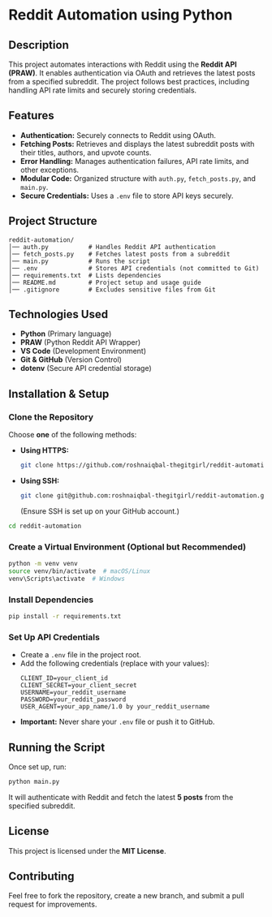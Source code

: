 # Reddit Automation using Python

## Description
This project automates interactions with Reddit using the **Reddit API (PRAW)**. It enables authentication via OAuth and retrieves the latest posts from a specified subreddit. The project follows best practices, including handling API rate limits and securely storing credentials.

## Features
- **Authentication:** Securely connects to Reddit using OAuth.
- **Fetching Posts:** Retrieves and displays the latest subreddit posts with their titles, authors, and upvote counts.
- **Error Handling:** Manages authentication failures, API rate limits, and other exceptions.
- **Modular Code:** Organized structure with `auth.py`, `fetch_posts.py`, and `main.py`.
- **Secure Credentials:** Uses a `.env` file to store API keys securely.

## Project Structure
```
reddit-automation/
│── auth.py           # Handles Reddit API authentication  
│── fetch_posts.py    # Fetches latest posts from a subreddit  
│── main.py           # Runs the script  
│── .env              # Stores API credentials (not committed to Git)  
│── requirements.txt  # Lists dependencies  
│── README.md         # Project setup and usage guide  
│── .gitignore        # Excludes sensitive files from Git  
```

## Technologies Used
- **Python** (Primary language)
- **PRAW** (Python Reddit API Wrapper)
- **VS Code** (Development Environment)
- **Git & GitHub** (Version Control)
- **dotenv** (Secure API credential storage)

## Installation & Setup

### Clone the Repository
Choose **one** of the following methods:

- **Using HTTPS:**
  ```bash
  git clone https://github.com/roshnaiqbal-thegitgirl/reddit-automation.git
  ```
- **Using SSH:**
  ```bash
  git clone git@github.com:roshnaiqbal-thegitgirl/reddit-automation.git
  ```
  (Ensure SSH is set up on your GitHub account.)

```bash
cd reddit-automation
```

### Create a Virtual Environment (Optional but Recommended)
```bash
python -m venv venv
source venv/bin/activate  # macOS/Linux
venv\Scripts\activate  # Windows
```

### Install Dependencies
```bash
pip install -r requirements.txt  
```

### Set Up API Credentials
- Create a `.env` file in the project root.
- Add the following credentials (replace with your values):
  ```
  CLIENT_ID=your_client_id
  CLIENT_SECRET=your_client_secret
  USERNAME=your_reddit_username
  PASSWORD=your_reddit_password
  USER_AGENT=your_app_name/1.0 by your_reddit_username
  ```
- **Important:** Never share your `.env` file or push it to GitHub.

## Running the Script
Once set up, run:
```bash
python main.py  
```

It will authenticate with Reddit and fetch the latest **5 posts** from the specified subreddit.

## License
This project is licensed under the **MIT License**.

## Contributing
Feel free to fork the repository, create a new branch, and submit a pull request for improvements.

